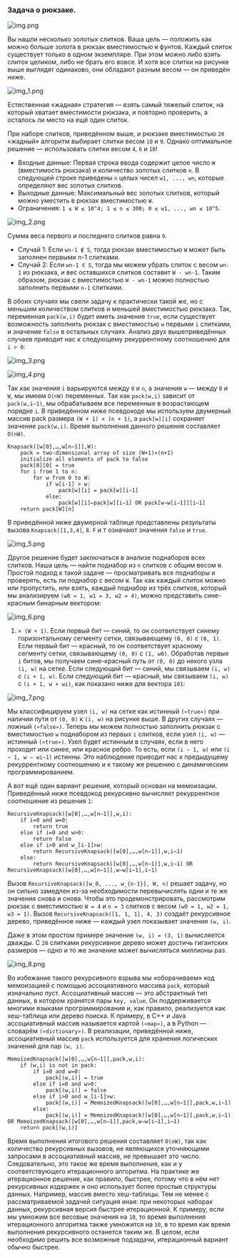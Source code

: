 ### Задача о рюкзаке.

![img.png](content%2Fimg.png)

Вы нашли несколько золотых слитков. Ваша цель — положить как можно больше золота в рюкзак вместимостью `W` фунтов. Каждый
слиток существует только в одном экземпляре. При этом можно либо взять слиток целиком, либо не брать его вовсе. И хотя 
все слитки на рисунке выше выглядят одинаково, они обладают разным весом — он приведён ниже.

![img_1.png](content%2Fimg_1.png)

Естественная «жадная» стратегия — взять самый тяжелый слиток, на который хватает вместимости рюкзака, и повторно проверить,
а осталось ли место на ещё один слиток.

При наборе слитков, приведённом выше, и рюкзаке вместимостью `20` «жадный» алгоритм выбирает слитки весом `10` и `9`. 
Однако оптимальное решение — использовать слитки весом `4`, `6` и `10`!

- Входные данные: Первая строка ввода содержит целое число `W` (вместимость рюкзака) и количество золотых слитков `n`. В
следующей строке приведены `n` целых чисел `w1, ..., wn`, которые определяют вес золотых слитков.
- Выходные данные: Максимальный вес золотых слитков, который можно уместить в рюкзак вместимостью `W`.
- Ограничения: `1 ≤ W ≤ 10^4; 1 ≤ n ≤ 300; 0 ≤ w1, ..., wn ≤ 10^5`.

![img_2.png](content%2Fimg_2.png)

Сумма веса первого и последнего слитков равна `9`.

- Случай 1: Если `wn-1 ∉ S`, тогда рюкзак вместимостью `W` может быть заполнен первыми n-1 слитками.
- Случай 2: Если `wn-1 ∈ S`, тогда мы можем убрать слиток с весом `wn-1` из рюкзака, и вес оставшихся слитков составит
`W - wn-1`. Таким образом, рюкзак с вместимостью `W - wn-1` можно полностью заполнить первыми `n-1` слитками.

В обоих случаях мы свели задачу к практически такой же, но с меньшим количеством слитков и меньшей вместимостью рюкзака. 
Так, переменная `pack(w,i)` будет иметь значение `true`, если существует возможность заполнить рюкзак с вместимостью
`w` первыми `i` слитками, и значение `false` в остальных случаях. Анализ двух вышеприведённых случаев приводит нас к 
следующему рекуррентному соотношению для `i > 0`:

![img_3.png](content%2Fimg_3.png)

![img_4.png](content%2Fimg_4.png)

Так как значения `i` варьируются между `0` и `n`, а значения `w` — между `0` и `W`, мы имеем `O(nW)` переменных. Так как
`pack(w,i)` зависит от `pack(w,i−1)`, мы обрабатываем все переменные в возрастающем порядке `i`. В приведённом ниже псевдокоде
мы используем двумерный массив pack размера `(W + 1) × (n + 1)`, а `pack[w][i]` сохраняет значение `pack(w,i)`. Время 
выполнения данного решения составляет `O(nW)`.

```
Knapsack([w[0],…,w[n−1]],W):
    pack = two-dimensional array of size (W+1)×(n+1)
    initialize all elements of pack to false
    pack[0][0] = true
    for i from 1 to n:
        for w from 0 to W:
            if w[i-1] > w:
                pack[w][i] = pack[w][i−1]
            else:
                pack[w][i]←pack[w][i−1] OR pack[w−w[i−1]][i−1]
    return pack[W][n]
```

В приведённой ниже двумерной таблице представлены результаты вызова `Knapsack([1,3,4]`, `8`. `F` и `T` означают значения
`false` и `true`.

![img_5.png](content%2Fimg_5.png)

Другое решение будет заключаться в анализе поднаборов всех слитков. Наша цель — найти поднабор из `n` слитков с общим весом
`W`. Простой подход к такой задаче — просматривать все поднаборы и проверять, есть ли поднабор с весом
`W`. Так как каждый слиток можно или пропустить, или взять, каждый поднабор из трёх слитков, который мы анализируем `(w0 = 1, w1 = 3, w2 = 4)`, 
можно представить сине-красным бинарным вектором:

![img_6.png](content%2Fimg_6.png)

1) `× (W + 1)`. Если первый бит — синий, то он соответствует синему горизонтальному сегменту сетки, связывающему `(0, 0)` с
`(0, 1)`. Если первый бит — красный, то он соответствует красному сегменту сетки, связывающему `(0, 0)` с `(1, w0)`. Обработав 
первые `i` битов, мы получаем сине-красный путь от `(0, 0)` до некого узла `(i, w)` на сетке. Если следующий бит — синий, 
мы связываем `(i, w)` с `(i + 1, w)`. Если следующий бит — красный, мы связываем `(i, w)` с `(i + 1, w + wi)`, как показано
ниже для вектора `101`:

![img_7.png](content%2Fimg_7.png)

Мы классифицируем узел `(i, w)` на сетке как истинный `(«true»)` при наличии пути от `(0, 0)` к `(i, w)` на рисунке выше.
В других случаях — ложный `(«false»)`. Теперь мы можем полностью заполнить рюкзак с вместимостью `w` поднабором из первых
`i` слитков, если узел `(i, w)` — истинный `(«true»)`. Узел будет истинным в случаях, если в него проходит или синее, или
красное ребро. То есть, если `(i − 1, w)` или `(i − 1, w − wi−1)` истинны. Это наблюдение приводит нас к предыдущему 
рекуррентному соотношению и к такому же решению с динамическим программированием.

А вот ещё один вариант решения, который основан на мемоизации. Приведённый ниже псевдокод рекурсивно вычисляет рекуррентное
соотношение из решения `1`:

```
RecursiveKnapsack([w[0],…,w[n−1]],w,i):
    if i=0 and w=0:
        return true
    else if i=0 and w>0:
        return false
    else if i>0 and w_[i-1]>w:
        return RecursiveKnapsack([w[0],…,w[n−1]],w,i−1)
    else:
        return RecursiveKnapsack([w[0],…,w[n−1]],w,i−1) OR   RecursiveKnapsack([w[0],…,w[n−1]],w−w[i−1],i−1)
```

Вызов `RecursiveKnapsack([w_0, ..., w_{n-1}], W, n)` решает задачу, но он сильно замедлен из-за необходимости перевычислять
одни и те же значения снова и снова. Чтобы это продемонстрировать, рассмотрим рюкзак с вместимостью `W = 4` и `n = 3` слитков
с весом `(w0 = 1, w2 = 1, w3 = 1)`. Вызов `RecursiveKnapsack([1, 1, 1], 4, 3)` создаёт рекурсивное дерево, приведённое 
ниже — каждый узел показывает значения `(w, i)`.

Даже в этом простом примере значение `(w, i) = (3, 1)` вычисляется дважды. С `20` слитками рекурсивное дерево может достичь
гигантских размеров — одно и то же значение может вычисляться миллионы раз.

![img_8.png](content%2Fimg_8.png)

Во избежание такого рекурсивного взрыва мы «оборачиваем» код мемоизацией с помощью ассоциативного массива `pack`, который
изначально пуст. Ассоциативный массив — это абстрактный тип данных, в котором хранятся пары `key, value`. Он поддерживается
многими языками программирования и, как правило, реализуется как хеш-таблица или дерево поиска. К примеру, в C++ и Java 
ассоциативный массив называется картой `(«map»)`, а в Python — словарём `(«dictionary»)`. В реализации, приведённой ниже,
ассоциативный массив `pack` используется для хранения логических значений для пар `(w, i)`.

```
MemoizedKnapsack([w[0],…,w[n−1]],pack,w,i):
    if (w,i) is not in pack:
        if i=0 and w=0:
            pack[(w,i)] = true
        else if i=0 and w>0:
            pack[(w,i)] = false
        else if i>0 and w_[i-1]>w:
            pack[(w,i)] = MemoizedKnapsack([w[0],…,w[n−1]],pack,w,i−1)
        else: 
            pack[(w,i)] = MemoizedKnapsack([w[0],…,w[n−1]],pack,w,i−1) OR MemoizedKnapsack([w[0],…,w[n−1]],pack,w−w[i−1],i−1)
    return pack[(w,i)]
```

Время выполнения итогового решения составляет `O(nW)`, так как количество рекурсивных вызовов, не являющихся уточняющими
запросами в ассоциативный массив, не превышает это число. Следовательно, это такое же время выполнения, как и у соответствующего
итерационного алгоритма. На практике же итерационное решение, как правило, быстрее, потому что в нём нет рекурсивных издержек
и оно использует более простые структуры данных. Например, массив вместо хеш-таблицы. Тем не менее с рассматриваемой задачей
ситуация иная: при некоторых наборах данных, рекурсивная версия быстрее итерационной. К примеру, если мы умножим все весовые
значения на `10`, то время выполнения итерационного алгоритма также умножится на `10`, в то время как время выполнения 
рекурсивного останется таким же. В целом, если необходимо решить все возможные подзадачи, итерационный вариант обычно быстрее.